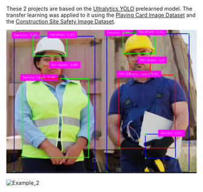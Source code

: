 These 2 projects are based on the [Ultralytics YOLO](https://github.com/ultralytics/ultralytics) prelearned model. The transfer learning was applied to it using the
[Playing Card Image Dataset](https://universe.roboflow.com/augmented-startups/playing-cards-ow27d) and the [Construction Site Safety Image Dataset](https://universe.roboflow.com/roboflow-universe-projects/construction-site-safety/dataset/27).

![Example_1](images/ppe_detection.png)

![Example_2](images/)
